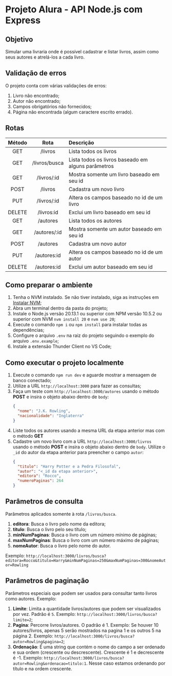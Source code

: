 # Projeto Alura - API Node.js com Express

## Objetivo

Simular uma livraria onde é possível cadastrar e listar livros, assim como seus autores e atrelá-los a cada livro.

## Validação de erros

O projeto conta com várias validações de erros:

1. Livro não encontrado;
1. Autor não encontrado;
1. Campos obrigatórios não fornecidos;
1. Página não encontrada (algum caractere escrito errado).

## Rotas

| Método |     Rota      | Descrição                                          |
| :----: | :-----------: | :------------------------------------------------- |
|  GET   |    /livros    | Lista todos os livros                              |
|  GET   | /livros/busca | Lista todos os livros baseado em alguns parâmetros |
|  GET   |  /livros/:id  | Mostra somente um livro baseado em seu id          |
|  POST  |    /livros    | Cadastra um novo livro                             |
|  PUT   |  /livros/:id  | Altera os campos baseado no id de um livro         |
| DELETE |  /livros:id   | Exclui um livro baseado em seu id                  |
|  GET   |   /autores    | Lista todos os autores                             |
|  GET   | /autores/:id  | Mostra somente um autor baseado em seu id          |
|  POST  |   /autores    | Cadastra um novo autor                             |
|  PUT   |  /autores:id  | Altera os campos baseado no id de um autor         |
| DELETE |  /autores:id  | Exclui um autor baseado em seu id                  |

## Como preparar o ambiente

1. Tenha o NVM instalado. Se não tiver instalado, siga as instruções em [Instalar NVM](https://github.com/nvm-sh/nvm?tab=readme-ov-file#installing-and-updating);
1. Abra um terminal dentro da pasta do projeto;
1. Instale o Node.js versão 20.13.1 ou superior com NPM versão 10.5.2 ou superior com NVM `nvm install 20` e `nvm use 20`;
1. Execute o comando `npm i` ou `npm install` para instalar todas as dependências;
1. Configure o arquivo `.env` na raiz do projeto seguindo o exemplo do arquivo `.env.example`;
1. Instale a extensão Thunder Client no VS Code;

## Como executar o projeto localmente

1. Execute o comando `npm run dev` e aguarde mostrar a mensagem de banco conectado;
1. Utilize a URL `http://localhost:3000` para fazer as consultas;
1. Faça um teste com `http://localhost:3000/autores` usando o método **POST** e insira o objeto abaixo dentro de `body`:
   ```json
   {
     "nome": "J.K. Rowling",
     "nacionalidade": "Inglaterra"
   }
   ```
1. Liste todos os autores usando a mesma URL da etapa anterior mas com o método **GET**
1. Cadastre um novo livro com a URL `http://localhost:3000/livros` usando o método **POST** e insira o objeto abaixo dentro de `body`. Utilize o `_id` do autor da etapa anterior para preencher o campo `autor`:
   ```json
   {
     "titulo": "Harry Potter e a Pedra Filosofal",
     "autor": "<_id da etapa anterior>",
     "editora": "Rocco",
     "numeroPaginas": 264
   }
   ```

## Parâmetros de consulta

Parâmetros aplicados somente à rota `/livros/busca`.

1. **editora**: Busca o livro pelo nome da editora;
1. **titulo**: Busca o livro pelo seu título;
1. **minNumPaginas**: Busca o livro com um número mínimo de páginas;
1. **maxNumPaginas**: Busca o livro com um número máximo de páginas;
1. **nomeAutor**: Busca o livro pelo nome do autor.

Exemplo: `http://localhost:3000/livros/busca?editora=Rocco&titulo=Harry&minNumPaginas=250&maxNumPaginas=300&nomeAutor=Rowling`

## Parâmetros de paginação

Parâmetros especiais que podem ser usados para consultar tanto livros como autores. Exemplo:

1. **Limite**: Limita a quantidade livros/autores que podem ser visualizados por vez. Padrão é `5`. Exemplo: `http://localhost:3000/livros/busca?limite=2`;
1. **Pagina**: Percorre livros/autores. O padrão é 1. Exemplo: Se houver 10 autores/livros, apenas 5 serão mostrados na pagina 1 e os outros 5 na página 2. Exemplo: `http://localhost:3000/livros/busca?autor=Rowling&pagina=2`;
1. **Ordenação**: É uma string que contém o nome do campo a ser ordenado e sua ordem (crescente ou descrescente). Crescente é 1 e decrescente é -1. Exemplo: `http://localhost:3000/livros/busca?autor=Rowling&ordenacao=titulo:1`. Nesse caso estamos ordenando por título e na ordem crescente.
